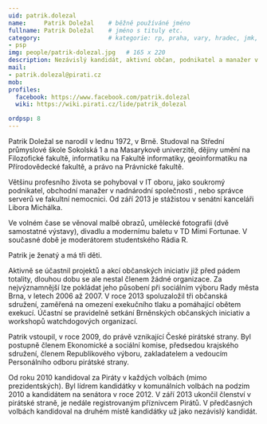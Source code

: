 ```yaml
---
uid: patrik.dolezal
name:     Patrik Doležal  	# běžně používáné jméno
fullname: Patrik Doležal 	# jméno s tituly etc.
category:                 	# kategorie: rp, praha, vary, hradec, jmk, senat
- psp
img: people/patrik-dolezal.jpg   # 165 x 220
description: Nezávislý kandidát, aktivní občan, podnikatel a manažer v IT          	# kratký popis, max 160 znaků
mail:
- patrik.dolezal@pirati.cz
mob:			  
profiles:              
  facebook: https://www.facebook.com/patrik.dolezal  
  wiki: https://wiki.pirati.cz/lide/patrik_dolezal

ordpsp: 8		  
---
```


Patrik Doležal se narodil v lednu 1972, v Brně. Studoval na Střední průmyslové škole Sokolská 1 a na Masarykově univerzitě, dějiny umění na Filozofické fakultě, informatiku na Fakultě informatiky, geoinformatiku na Přírodovědecké fakultě, a právo na Právnické fakultě.

Většinu profesního života se pohyboval v IT oboru, jako soukromý podnikatel, obchodní manažer v nadnárodní společnosti , nebo správce serverů ve fakultní nemocnici. Od září 2013 je stážistou v senátní kanceláři Libora Michálka.

Ve volném čase se věnoval malbě obrazů, umělecké fotografii (dvě samostatné výstavy), divadlu a modernímu baletu v TD Mimi Fortunae. V současné době je moderátorem studentského Rádia R.

Patrik je ženatý a má tři děti.

Aktivně se účastnil projektů a akcí občanských iniciativ již před pádem totality, dlouhou dobu se ale nestal členem žádné organizace. Za nejvýznamnější lze pokládat jeho působení při sociálním výboru Rady města Brna, v letech 2006 až 2007. V roce 2013 spoluzaložil tři občanská sdružení, zaměřená na omezení exekučního tlaku a pomáhající obětem exekucí. Účastní se pravidelně setkání Brněnských občanských iniciativ a workshopů watchdogových organizací.

Patrik vstoupil, v roce 2009, do právě vznikající České pirátské strany. Byl postupně členem Ekonomické a sociální komise, předsedou krajského sdružení, členem Republikového výboru, zakladatelem a vedoucím Personálního odboru pirátské strany.

Od roku 2010 kandidoval za Piráty v každých volbách (mimo prezidentských). Byl lídrem kandidátky v komunálních volbách na podzim 2010 a kandidátem na senátora v roce 2012. V září 2013 ukončil členství v pirátské straně, je nedále registrovaným příznivcem Pirátů. V předčasných volbách kandidoval na druhém místě kandidátky už jako nezávislý kandidát.
